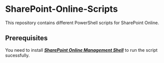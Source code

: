 # SharePoint-Online-Scripts
This repository contains different PowerShell scripts for SharePoint Online.

## Prerequisites

You need to install [***SharePoint Online Management Shell***](https://www.microsoft.com/en-us/download/details.aspx?id=35588) to run the script sucessfully.